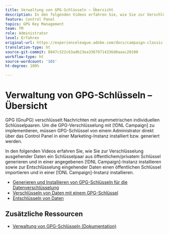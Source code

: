 ```yaml
---
title: Verwaltung von GPG-Schlüsseln – Übersicht
description: In den folgenden Videos erfahren Sie, wie Sie zur Verschlüsselung ausgehender Daten ein Schlüsselpaar aus öffentlichem/privatem Schlüssel generieren und in einer angegebenen Campaign-Instanz installieren sowie zur Entschlüsselung eingehender Daten einen öffentlichen Schlüssel importieren und in einer Campaign-Instanz installieren.
feature: Control Panel
topics: GPG Key Management
team: TM
role: Administrator
level: Erfahren
original-url: https://experienceleague.adobe.com/docs/campaign-classic-learn/tutorials/administrating/control-panel-acc/gpg-key-management/gpg-key-management-overview.html
translation-type: ht
source-git-commit: 8847c322c63adb23ea33679714336d0aaac20100
workflow-type: ht
source-wordcount: '165'
ht-degree: 100%

---
```



# Verwaltung von GPG-Schlüsseln – Übersicht

GPG (GnuPG) verschlüsselt Nachrichten mit asymmetrischen individuellen Schlüsselpaaren. Um die GPG-Verschlüsselung mit [!DNL Campaign] zu implementieren, müssen GPG-Schlüssel von einem Administrator direkt über das Control Panel in einer Marketing-Instanz installiert bzw. generiert werden.

In den folgenden Videos erfahren Sie, wie Sie zur Verschlüsselung ausgehender Daten ein Schlüsselpaar aus öffentlichem/privatem Schlüssel generieren und in einer angegebenen [!DNL Campaign]-Instanz installieren sowie zur Entschlüsselung eingehender Daten einen öffentlichen Schlüssel importieren und in einer [!DNL Campaign]-Instanz installieren.

* [Generieren und Installieren von GPG-Schlüsseln für die Datenverschlüsselung](./generating-and-installing-gpg-keys-for-data-encryption.md)
* [Verschlüsseln von Daten mit einem GPG-Schlüssel](./using-a-gpg-key-to-encrypt-data.md)
* [Entschlüsseln von Daten](./decrypting-data.md)

## Zusätzliche Ressourcen

* [Verwaltung von GPG-Schlüsseln (Dokumentation)](https://docs.adobe.com/content/help/de-DE/control-panel/using/instances-settings/gpg-keys-management.html)
